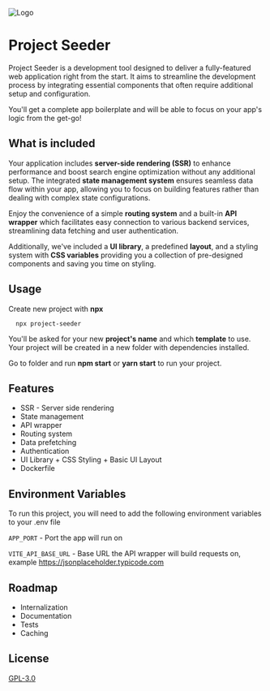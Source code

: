 
![Logo](https://i.ibb.co/QF23xQn/logo.png)

# Project Seeder

Project Seeder is a development tool designed to deliver a fully-featured web application right from the start. It aims to streamline the development process by integrating essential components that often require additional setup and configuration.

You'll get a complete app boilerplate and will be able to focus on your app's logic from the get-go!
## What is included
Your application includes **server-side rendering (SSR)** to enhance performance and boost search engine optimization without any additional setup. The integrated **state management system** ensures seamless data flow within your app, allowing you to focus on building features rather than dealing with complex state configurations.

Enjoy the convenience of a simple **routing system** and a built-in **API wrapper** which facilitates easy connection to various backend services, streamlining data fetching and user authentication.

Additionally, we've included a **UI library**, a predefined **layout**, and a styling system with **CSS variables** providing you a collection of pre-designed components and saving you time on styling.
## Usage

Create new project with **npx**

```
  npx project-seeder
```
You'll be asked for your new **project's name** and which **template** to use. Your project will be created in a new folder with dependencies installed.

Go to folder and run **npm start** or **yarn start** to run your project.
## Features

- SSR - Server side rendering
- State management
- API wrapper
- Routing system
- Data prefetching
- Authentication
- UI Library + CSS Styling + Basic UI Layout
- Dockerfile
## Environment Variables

To run this project, you will need to add the following environment variables to your .env file

`APP_PORT` - Port the app will run on

`VITE_API_BASE_URL` - Base URL the API wrapper will build requests on, example https://jsonplaceholder.typicode.com


## Roadmap

- Internalization
- Documentation
- Tests
- Caching


## License

[GPL-3.0](https://opensource.org/license/gpl-3-0/)

